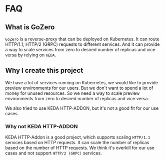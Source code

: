 # FAQ

## What is GoZero

`GoZero` is a reverse-proxy that can be deployed on Kubernetes. It can route HTTP/1.1, HTTP/2 (GRPC) requests to different services. And it can provide a way to scale services from zero to desired number of replicas and vice versa by relying on `KEDA`.

## Why I create this project

We have a lot of services running on Kubernetes, we would like to provide preview environments for our users. But we don't want to spend a lot of money for unused resources. So we need a way to scale preview environments from zero to desired number of replicas and vice versa.

We also tried to use KEDA HTTP-ADDON, but it's not a good fit for our use cases.

### Why not KEDA HTTP-ADDON

KEDA HTTP-Addon is a good project, which supports scaling `HTTP/1.1` services based on HTTP requests. It can scale the number of replicas based on the number of HTTP requests. We think it's overkill for our use cases and not support `HTTP/2 (GRPC)` services.

